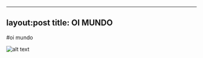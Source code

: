 
---
layout:post
title: OI MUNDO
---

#oi mundo

![alt text](https://cdnv2.moovin.com.br/deckeronline/imagens/produtos/original/chinelo-kenner-kivah-neo-aspen-masculino--d2066cccfca923d4ac477a518c0724a9.jpg "ChinelasKenner")


